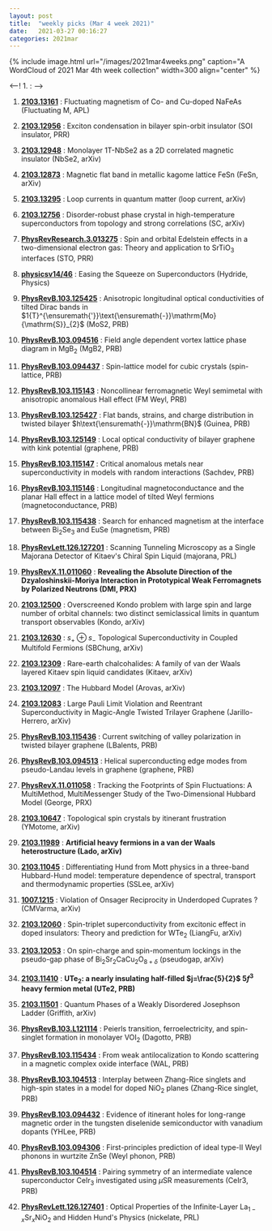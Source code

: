 ```yaml
---
layout: post
title:  "weekly picks (Mar 4 week 2021)"
date:   2021-03-27 00:16:27
categories: 2021mar
---
```


{% include image.html url="/images/2021mar4weeks.png" caption="A WordCloud of 2021 Mar 4th week collection" width=300 align="center" %}


<--! 1. **[]()** : -->



1. **[2103.13161](http://arxiv.org/abs/2103.13161)** : Fluctuating magnetism of Co- and Cu-doped NaFeAs (Fluctuating M, APL)

1. **[2103.12956](http://arxiv.org/abs/2103.12956)** : Exciton condensation in bilayer spin-orbit insulator (SOI insulator, PRR)

1. **[2103.12948](http://arxiv.org/abs/2103.12948)** : Monolayer 1T-NbSe2 as a 2D correlated magnetic insulator (NbSe2, arXiv)

1. **[2103.12873](http://arxiv.org/abs/2103.12873)** : Magnetic flat band in metallic kagome lattice FeSn (FeSn, arXiv)

1. **[2103.13295](http://arxiv.org/abs/2103.13295)** : Loop currents in quantum matter (loop current, arXiv)


1. **[2103.12756](http://arxiv.org/abs/2103.12756)** : Disorder-robust phase crystal in high-temperature superconductors from topology and strong correlations (SC, arXiv)

1. **[PhysRevResearch.3.013275](https://link.aps.org/doi/10.1103/PhysRevResearch.3.013275)** : Spin and orbital Edelstein effects in a two-dimensional electron gas: Theory and application to ${\mathrm{SrTiO}}_{3}$ interfaces (STO, PRR)

1. **[physicsv14/46](https://physics.aps.org/articles/v14/46)** : Easing the Squeeze on Superconductors (Hydride, Physics)

1. **[PhysRevB.103.125425](https://link.aps.org/doi/10.1103/PhysRevB.103.125425)** : Anisotropic longitudinal optical conductivities of tilted Dirac bands in $1{T}^{\ensuremath{'}}\text{\ensuremath{-}}\mathrm{Mo}{\mathrm{S}}_{2}$ (MoS2, PRB)

1. **[PhysRevB.103.094516](https://link.aps.org/doi/10.1103/PhysRevB.103.094516)** : Field angle dependent vortex lattice phase diagram in ${\mathrm{MgB}}_{2}$ (MgB2, PRB)

1. **[PhysRevB.103.094437](https://link.aps.org/doi/10.1103/PhysRevB.103.094437)** : Spin-lattice model for cubic crystals (spin-lattice, PRB)

1. **[PhysRevB.103.115143](https://link.aps.org/doi/10.1103/PhysRevB.103.115143)** : Noncollinear ferromagnetic Weyl semimetal with anisotropic anomalous Hall effect (FM Weyl, PRB)

1. **[PhysRevB.103.125427](https://link.aps.org/doi/10.1103/PhysRevB.103.125427)** : Flat bands, strains, and charge distribution in twisted bilayer $h\text{\ensuremath{-}}\mathrm{BN}$ (Guinea, PRB)

1. **[PhysRevB.103.125149](https://link.aps.org/doi/10.1103/PhysRevB.103.125149)** : Local optical conductivity of bilayer graphene with kink potential (graphene, PRB)

1. **[PhysRevB.103.115147](https://link.aps.org/doi/10.1103/PhysRevB.103.115147)** : Critical anomalous metals near superconductivity in models with random interactions (Sachdev, PRB)

1. **[PhysRevB.103.115146](https://link.aps.org/doi/10.1103/PhysRevB.103.115146)** : Longitudinal magnetoconductance and the planar Hall effect in a lattice model of tilted Weyl fermions (magnetoconductance, PRB)

1. **[PhysRevB.103.115438](https://link.aps.org/doi/10.1103/PhysRevB.103.115438)** : Search for enhanced magnetism at the interface between ${\mathrm{Bi}}_{2}{\mathrm{Se}}_{3}$ and EuSe (magnetism, PRB)

1. **[PhysRevLett.126.127201](https://link.aps.org/doi/10.1103/PhysRevLett.126.127201)** : Scanning Tunneling Microscopy as a Single Majorana Detector of Kitaev's Chiral Spin Liquid (majorana, PRL)

1. **[PhysRevX.11.011060](https://link.aps.org/doi/10.1103/PhysRevX.11.011060)** : **Revealing the Absolute Direction of the Dzyaloshinskii-Moriya Interaction in Prototypical Weak Ferromagnets by Polarized Neutrons (DMI, PRX)**


1. **[2103.12500](http://arxiv.org/abs/2103.12500)** : Overscreened Kondo problem with large spin and large number of orbital channels: two distinct semiclassical limits in quantum transport observables (Kondo, arXiv)

1. **[2103.12630](http://arxiv.org/abs/2103.12630)** : $s_{+}\oplus s_{-}$ Topological Superconductivity in Coupled Multifold Fermions (SBChung, arXiv)


1. **[2103.12309](http://arxiv.org/abs/2103.12309)** : Rare-earth chalcohalides: A family of van der Waals layered Kitaev spin liquid candidates (Kitaev, arXiv)

1. **[2103.12097](http://arxiv.org/abs/2103.12097)** : The Hubbard Model (Arovas, arXiv)


1. **[2103.12083](http://arxiv.org/abs/2103.12083)** : Large Pauli Limit Violation and Reentrant Superconductivity in Magic-Angle Twisted Trilayer Graphene (Jarillo-Herrero, arXiv)

1. **[PhysRevB.103.115436](https://link.aps.org/doi/10.1103/PhysRevB.103.115436)** : Current switching of valley polarization in twisted bilayer graphene (LBalents, PRB)

1. **[PhysRevB.103.094513](https://link.aps.org/doi/10.1103/PhysRevB.103.094513)** : Helical superconducting edge modes from pseudo-Landau levels in graphene (graphene, PRB)

1. **[PhysRevX.11.011058](https://link.aps.org/doi/10.1103/PhysRevX.11.011058)** : Tracking the Footprints of Spin Fluctuations: A MultiMethod, MultiMessenger Study of the Two-Dimensional Hubbard Model (George, PRX)


1. **[2103.10647](http://arxiv.org/abs/2103.10647)** : Topological spin crystals by itinerant frustration (YMotome, arXiv)


1. **[2103.11989](http://arxiv.org/abs/2103.11989)** : **Artificial heavy fermions in a van der Waals heterostructure (Lado, arXiv)**


1. **[2103.11045](http://arxiv.org/abs/2103.11045)** : Differentiating Hund from Mott physics in a three-band Hubbard-Hund model: temperature dependence of spectral, transport and thermodynamic properties (SSLee, arXiv)


1. **[1007.1215](http://arxiv.org/abs/1007.1215)** : Violation of Onsager Reciprocity in Underdoped Cuprates ? (CMVarma, arXiv)


1. **[2103.12060](http://arxiv.org/abs/2103.12060)** : Spin-triplet superconductivity from excitonic effect in doped insulators: Theory and prediction for WTe$_2$ (LiangFu, arXiv)


1. **[2103.12053](http://arxiv.org/abs/2103.12053)** : On spin-charge and spin-momentum lockings in the pseudo-gap phase of Bi$_2$Sr$_2$CaCu$_2$O$_{8+\delta}$ (pseudogap, arXiv)


1. **[2103.11410](http://arxiv.org/abs/2103.11410)** : **UTe$_2$: a nearly insulating half-filled $j=\frac{5}{2}$ $5f^3$ heavy fermion metal (UTe2, PRB)**


1. **[2103.11501](http://arxiv.org/abs/2103.11501)** : Quantum Phases of a Weakly Disordered Josephson Ladder (Griffith, arXiv)

1. **[PhysRevB.103.L121114](https://link.aps.org/doi/10.1103/PhysRevB.103.L121114)** : Peierls transition, ferroelectricity, and spin-singlet formation in monolayer ${\mathrm{VOI}}_{2}$ (Dagotto, PRB)

1. **[PhysRevB.103.115434](https://link.aps.org/doi/10.1103/PhysRevB.103.115434)** : From weak antilocalization to Kondo scattering in a magnetic complex oxide interface (WAL, PRB)


1. **[PhysRevB.103.104513](https://link.aps.org/doi/10.1103/PhysRevB.103.104513)** : Interplay between Zhang-Rice singlets and high-spin states in a model for doped ${\mathrm{NiO}}_{2}$ planes (Zhang-Rice singlet, PRB)


1. **[PhysRevB.103.094432](https://link.aps.org/doi/10.1103/PhysRevB.103.094432)** : Evidence of itinerant holes for long-range magnetic order in the tungsten diselenide semiconductor with vanadium dopants (YHLee, PRB)


1. **[PhysRevB.103.094306](https://link.aps.org/doi/10.1103/PhysRevB.103.094306)** : First-principles prediction of ideal type-II Weyl phonons in wurtzite ZnSe (Weyl phonon, PRB)

1. **[PhysRevB.103.104514](https://link.aps.org/doi/10.1103/PhysRevB.103.104514)** : Pairing symmetry of an intermediate valence superconductor ${\mathrm{CeIr}}_{3}$ investigated using $\ensuremath{\mu}\mathrm{SR}$ measurements (CeIr3, PRB)

1. **[PhysRevLett.126.127401](https://link.aps.org/doi/10.1103/PhysRevLett.126.127401)** : Optical Properties of the Infinite-Layer ${\mathrm{La}}_{1\ensuremath{-}x}{\mathrm{Sr}}_{x}{\mathrm{NiO}}_{2}$ and Hidden Hund's Physics (nickelate, PRL)
